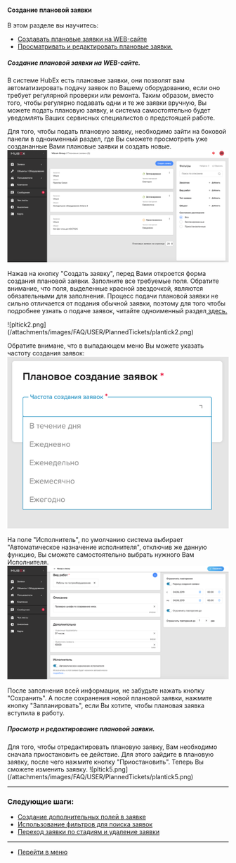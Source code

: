 #### Создание плановой заявки
В этом разделе вы научитесь:
<html>
<meta charset="utf-8">
<title>Быстрый переход внутри документа</title>
<ul>
     <li><a href="#planticket">Создавать плановые заявки на WEB-сайте</a></li>
     <li><a href="#editticket">Просматривать и редактировать плановые заявки.</a></li>
</ul>
</html>

<h5 id="planticket">Создание плановой заявки на WEB-сайте.</h5>
В системе HubEx есть плановые заявки, они позволят вам автоматизировать подачу заявок по Вашему оборудованию, если оно требует регулярной проверки или ремонта. Таким образом, вместо того, чтобы регулярно подавать одни и те же заявки вручную, Вы можете подать плановую заявку, и система самостоятельно будет уведомлять Ваших сервисных специалистов о предстоящей работе.

Для того, чтобы подать плановую заявку, необходимо зайти на боковой панели в одноименный раздел, где Вы сможете просмотреть уже создананные Вами плановые заявки и создать новые.
![pltick1.png](/attachments/images/FAQ/USER/PlannedTickets/plantick1.png)

<p>Нажав на кнопку "Создать заявку", перед Вами откроется форма создания плановой заявки. Заполните все требуемые поля. Обратите внимание, что поля, выделенные красной звездочкой, являются обязательными для заполнения. Процесс подачи плановой заявки не сильно отличается от подания обычной заявки, поэтому для того чтобы подробнее узнать о подаче заявок, читайте одноименный раздел<a href="https://wiki.hubex.ru/docs/FAQ/RU/user/CreatingTicket.html#webticket"> здесь.</a></p>
![pltick2.png](/attachments/images/FAQ/USER/PlannedTickets/plantick2.png)

Обратите внимане, что в выпадающем меню Вы можете указать частоту создания заявок:
![pltick3.png](/attachments/images/FAQ/USER/PlannedTickets/plantick3.png)

На поле "Исполнитель", по умолчанию система выбирает "Автоматическое назначение исполнителя", отключив же данную функцию, Вы сможете самостоятельно выбрать нужного Вам Исполнителя.
![pltick4.png](/attachments/images/FAQ/USER/PlannedTickets/plantick4.png)

После заполнения всей информации, не забудьте нажать кнопку "Сохранить". А после сохранения новой плановой заявки, нажмите кнопку "Запланировать", если Вы хотите, чтобы плановая заявка вступила в работу.

<h5 id="editticket">Просмотр и редактирование плановой заявки.</h5>
Для того, чтобы отредактировать плановую заявку, Вам необходимо сначала приостановить ее действие. Для этого зайдите в плановую заявку, после чего нажмите кнопку "Приостановить". Теперь Вы сможете изменить заявку.
![pltick5.png](/attachments/images/FAQ/USER/PlannedTickets/plantick5.png)



___
### Следующие шаги:
- [Создание дополнительных полей в заявке](.AdditionalFields.md)
- [Использование фильтров для поиска заявок](./Filters.md)
- [Переход заявки по стадиям и удаление заявки](./ChangingStatus.md)




___
- [Перейти в меню](http://wiki.hubex.ru)
